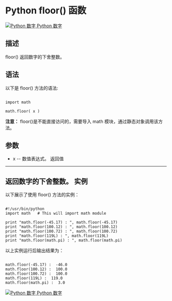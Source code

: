 Python  floor() 函数
==================

 [![Python 数字](../images/up.gif)
 Python 数字](python-numbers.html)


  描述
--

 floor() 返回数字的下舍整数。

  语法
--

 以下是 floor() 方法的语法:


```

import math

math.floor( x )

```

 **注意：** floor()是不能直接访问的，需要导入 math 模块，通过静态对象调用该方法。

  参数
--

  *  x -- 数值表达式。
   返回值
---

 返回数字的下舍整数。  实例
--

  以下展示了使用 floor() 方法的实例：


```

#!/usr/bin/python
import math   # This will import math module

print "math.floor(-45.17) : ", math.floor(-45.17)
print "math.floor(100.12) : ", math.floor(100.12)
print "math.floor(100.72) : ", math.floor(100.72)
print "math.floor(119L) : ", math.floor(119L)
print "math.floor(math.pi) : ", math.floor(math.pi)

```

  以上实例运行后输出结果为：


```

math.floor(-45.17) :  -46.0
math.floor(100.12) :  100.0
math.floor(100.72) :  100.0
math.floor(119L) :  119.0
math.floor(math.pi) :  3.0

```

 [![Python 数字](../images/up.gif)
 Python 数字](python-numbers.html)
